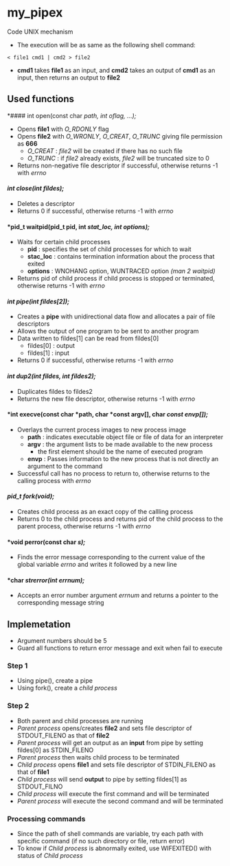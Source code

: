 # my_pipex
Code UNIX mechanism

* The execution will be as same as the following shell command:
```
< file1 cmd1 | cmd2 > file2
```
* **cmd1** takes **file1** as an input, and **cmd2** takes an output of **cmd1** as an input, then returns an output to **file2**

## Used functions

*#### int open(const char *path, int oflag, ...);*
* Opens **file1** with *O_RDONLY* flag
* Opens **file2** with *O_WRONLY*, *O_CREAT*, *O_TRUNC* giving file permission as **666**
  - *O_CREAT* : *file2* will be created if there has no such file
  - *O_TRUNC* : if *file2* already exists, *file2* will be truncated size to 0
* Returns non-negative file descriptor if successful, otherwise returns -1 with *errno*
  
#### *int close(int fildes);*
* Deletes a descriptor
* Returns 0 if successful, otherwise returns -1 with *errno*

#### *pid_t waitpid(pid_t pid, int *stat_loc, int options);*
* Waits for certain child processes
  - **pid** : specifies the set of child processes for which to wait
  - **stac_loc** : contains termination information about the process that exited
  - **options** : WNOHANG option, WUNTRACED option *(man 2 waitpid)*
* Returns pid of child process if child process is stopped or terminated, otherwise returns -1 with *errno*

#### *int pipe(int fildes[2]);*
* Creates a **pipe** with unidirectional data flow and allocates a pair of file descriptors
* Allows the output of one program to be sent to another program
* Data written to fildes[1] can be read from fildes[0]
  - fildes[0] : output
  - fildes[1] : input
* Returns 0 if successful, otherwise returns -1 with *errno*

#### *int dup2(int fildes, int fildes2);*
* Duplicates fildes to fildes2
* Returns the new file descriptor, otherwise returns -1 with *errno*

#### *int execve(const char *path, char *const argv[], char *const envp[]);*
* Overlays the current process images to new process image
  - **path** : indicates executable object file or file of data for an interpreter
  - **argv** : the argument lists to be made available to the new process
    - the first element should be the name of executed program
  - **envp** : Passes information to the new process that is not directly an argument to the command
* Successful call has no process to return to, otherwise returns to the calling process with *errno*

#### *pid_t fork(void);*
* Creates child process as an exact copy of the callling process
* Returns 0 to the child process and returns pid of the child process to the parent process, otherwise returns -1 with *errno*

#### *void perror(const char *s);*
* Finds the error message corresponding to the current value of the global variable *errno* and writes it followed by a new line

#### *char *strerror(int errnum);*
* Accepts an error number argument *errnum* and returns a pointer to the corresponding message string


## Implemetation
* Argument numbers should be 5
* Guard all functions to return error message and exit when fail to execute

### Step 1
* Using pipe(), create a pipe
* Using fork(), create a *child process*

### Step 2
* Both parent and child processes are running
* *Parent process* opens/creates **file2** and sets file descriptor of STDOUT_FILENO as that of **file2**
* *Parent process* will get an output as an **input** from pipe by setting fildes[0] as STDIN_FILENO
* *Parent process* then waits child process to be terminated
* *Child process* opens **file1** and sets file descriptor of STDIN_FILENO as that of **file1**
* *Child process* will send **output** to pipe by setting fildes[1] as STDOUT_FILNO
* *Child process* will execute the first command and will be terminated
* *Parent process* will execute the second command and will be terminated

### Processing commands
* Since the path of shell commands are variable, try each path with specific command (if no such directory or file, return error)
* To know if *Child process* is abnormally exited, use WIFEXITED() with status of *Child process*
